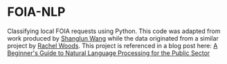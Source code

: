 # FOIA-NLP
Classifying local FOIA requests using Python. This code was adapted from work produced by [Shanglun Wang](https://www.toptal.com/resume/shanglun-sean-wang) while the data originated from a similar project by [Rachel Woods](http://www.rachellaurenwoods.com/). This project is referenced in a blog post here: [A Beginner's Guide to Natural Language Processing for the Public Sector](https://medium.com/@wiljnich)
